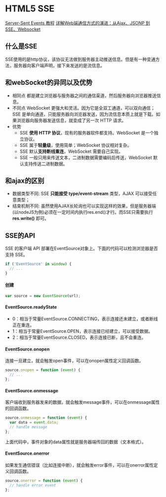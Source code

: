 # HTML5 SSE
[Server-Sent Events 教程](https://www.ruanyifeng.com/blog/2017/05/server-sent_events.html)
[详解Web端通信方式的演进：从Ajax、JSONP 到 SSE、Websocket](https://juejin.im/entry/59b78393f265da066c22e9d3)
## 什么是SSE
SSE使用的是http协议，该协议无法做到服务器主动推送信息。但是有一种变通方法，服务器向客户端声明，接下来发送的是流信息。
## 和webSocket的异同以及优势
- 相同点
都是建立浏览器与服务器之间的通信渠道，然后服务器向浏览器推送信息。
- 不同点
WebSocket 更强大和灵活。因为它是全双工通道，可以双向通信；SSE 是单向通道，只能服务器向浏览器发送，因为流信息本质上就是下载。如果浏览器向服务器发送信息，就变成了另一次 HTTP 请求。
- 优势
	+ SSE **使用 HTTP 协议**，现有的服务器软件都支持。WebSocket 是一个独立协议。
	+ SSE 属于**轻量级**，使用简单；WebSocket 协议相对复杂。
	+ SSE 默认**支持断线重连**，WebSocket 需要自己实现。
	+ SSE 一般只用来传送文本，二进制数据需要编码后传送，WebSocket 默认支持传送二进制数据。
## 和ajax的区别
-  数据类型不同: SSE **只能接受 type/event-stream** 类型，AJAX 可以接受任意类型；
- 结束机制不同: 虽然使用AJAX长轮询也可以实现这样的效果，但是服务器端(以nodeJS为例)必须在一定时间内执行res.end()才行。而SSE只需要执行**res.write()** 即可。
## SSE的API
SSE 的客户端 API 部署在EventSource对象上。下面的代码可以检测浏览器是否支持 SSE。
```js
if ('EventSource' in window) {
  // ...
}
```
#### 创建
```js
var source = new EventSource(url);
```
#### EventSource.readyState
- 0：相当于常量EventSource.CONNECTING，表示连接还未建立，或者断线正在重连。
- 1：相当于常量EventSource.OPEN，表示连接已经建立，可以接受数据。
- 2：相当于常量EventSource.CLOSED，表示连接已断，且不会重连。
#### EventSource.onopen
连接一旦建立，就会触发open事件，可以在onopen属性定义回调函数。
```js
source.onopen = function (event) {
  // ...
};
```
#### EventSource.onmessage
客户端收到服务器发来的数据，就会触发message事件，可以在onmessage属性的回调函数。
```js
source.onmessage = function (event) {
  var data = event.data;
  // handle message
};
```
上面代码中，事件对象的data属性就是服务器端传回的数据（文本格式）。
#### EventSource.onerror
如果发生通信错误（比如连接中断），就会触发error事件，可以在onerror属性定义回调函数。
```js
source.onerror = function (event) {
  // handle error event
};
```

